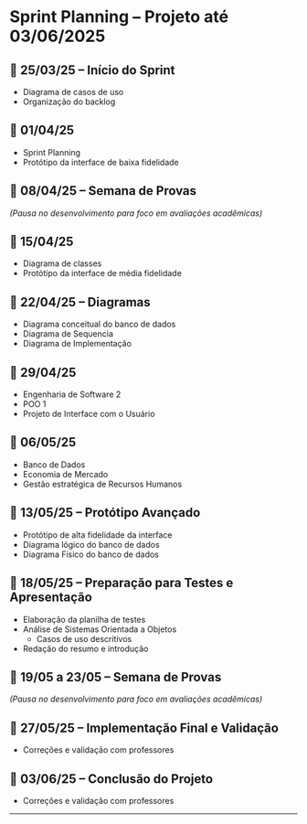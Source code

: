 # Sprint Planning – Projeto até 03/06/2025

## 📅 25/03/25 – Início do Sprint  
- Diagrama de casos de uso  
- Organização do backlog  

## 📅 01/04/25  
- Sprint Planning  
- Protótipo da interface de baixa fidelidade

## 📅 08/04/25 – Semana de Provas  
_(Pausa no desenvolvimento para foco em avaliações acadêmicas)_  

## 📅 15/04/25  
- Diagrama de classes
- Protótipo da interface de média fidelidade  

## 📅 22/04/25 – Diagramas 
- Diagrama conceitual do banco de dados
- Diagrama de Sequencia
- Diagrama de Implementação


## 📅 29/04/25  
- Engenharia de Software 2  
- POO 1  
- Projeto de Interface com o Usuário  

## 📅 06/05/25  
- Banco de Dados  
- Economia de Mercado  
- Gestão estratégica de Recursos Humanos  

## 📅 13/05/25 – Protótipo Avançado  
- Protótipo de alta fidelidade da interface
- Diagrama lógico do banco de dados
- Diagrama Físico do banco de dados

## 📅 18/05/25 – Preparação para Testes e Apresentação
- Elaboração da planilha de testes  
- Análise de Sistemas Orientada a Objetos
  - Casos de uso descritivos
- Redação do resumo e introdução  
  
## 📅 19/05 a 23/05 – **Semana de Provas**  
_(Pausa no desenvolvimento para foco em avaliações acadêmicas)_  

## 📅 27/05/25 – Implementação Final e Validação  
- Correções e validação com professores

## 📅 03/06/25 – Conclusão do Projeto  
 - Correções e validação com professores

---

